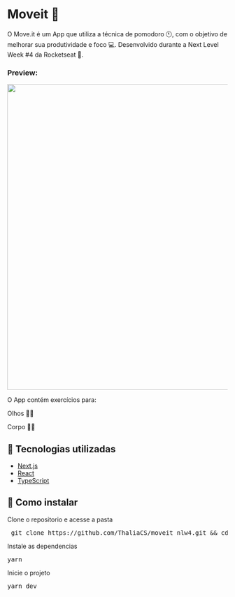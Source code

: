 # Moveit 📌

O Move.it é um App que utiliza a técnica de pomodoro 🕚, com o objetivo de melhorar sua produtividade e foco 💻. Desenvolvido durante a Next Level Week #4 da Rocketseat 💯.

### Preview:

<img src="https://media.giphy.com/media/vsspfAEQOGvRfH1lOW/giphy.gif" style="width:700px;"/>

O App contém exercícios para:

Olhos 👀🧠

Corpo 💪🦵

## 🚀 Tecnologias utilizadas

<ul>
<li><a href="https://nextjs.org/" rel="nofollow">Next.js</a></li>
<li><a href="https://reactjs.org" rel="nofollow">React</a></li>
<li><a href="https://www.typescriptlang.org/" rel="nofollow">TypeScript</a></li>
</ul>

## 🧩 Como instalar 

Clone o repositorio e acesse a pasta 
<pre> git clone https://github.com/ThaliaCS/moveit_nlw4.git && cd moveit_nlw4  </pre>

Instale as dependencias

<pre>yarn </pre>

Inicie o projeto

<pre>yarn dev</pre>



